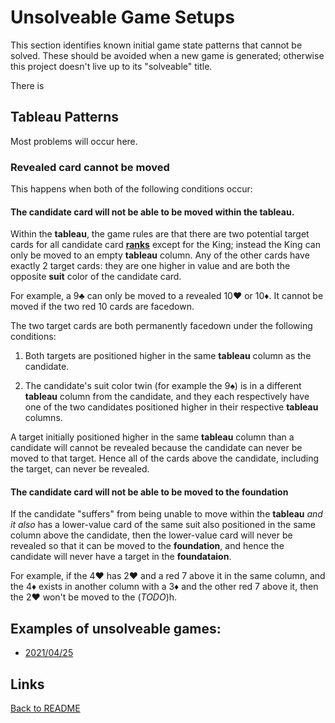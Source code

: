 # Unsolveable Game Setups

This section identifies known initial game state patterns that cannot be solved.  These should be avoided when a new game is generated; otherwise this project doesn't live up to its "solveable" title.

There is 

## Tableau Patterns

Most problems will occur here.

### Revealed card cannot be moved

This happens when both of the following conditions occur:

#### The candidate card will not be able to be moved within the **tableau**.

Within the **tableau**, the game rules are that there are two potential target cards for all candidate card **[ranks](https://en.wikipedia.org/wiki/Standard_52-card_deck#Composition)** except for the King; instead the King can only be moved to an empty **tableau** column.  Any of the other cards have exactly 2 target cards: they are one higher in value and are both the opposite **suit** color of the candidate card.

For example, a 9♣️ can only be moved to a revealed 10❤️ or 10♦️.  It cannot be moved if the two red 10 cards are facedown.

The two target cards are both permanently facedown under the following conditions:

1. Both targets are positioned higher in the same **tableau** column as the candidate.

1. The candidate's suit color twin (for example the 9♠️) is in a different **tableau** column from the candidate, and they each respectively have one of the two candidates positioned higher in their respective **tableau** columns.

A target initially positioned higher in the same **tableau** column than a candidate will cannot be revealed because the candidate can never be moved to that target. Hence all of the cards above the candidate, including the target, can never be revealed.

#### The candidate card will not be able to be moved to the **foundation**

If the candidate "suffers" from being unable to move within the **tableau** *and it also*
has a lower-value card of the same suit also positioned in the same column above the candidate, then the lower-value card will never be revealed so that it can be moved to the **foundation**, and hence the candidate will never have a target in the **foundataion**.

For example, if the 4❤️ has 2❤️ and a red 7 above it in the same column, and the 4♦️ exists in another column with a 3♦️ and the other red 7 above it, then the 2❤️ won't be moved to the (*TODO*)h.

## Examples of unsolveable games:

* [2021/04/25](/docs/impossibleGames/2021-04-25.md)

## Links

[Back to README](/README.md)
